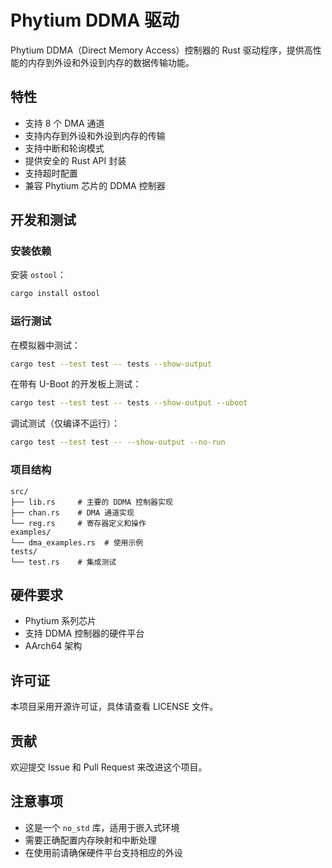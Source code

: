 # Phytium DDMA 驱动

Phytium DDMA（Direct Memory Access）控制器的 Rust 驱动程序，提供高性能的内存到外设和外设到内存的数据传输功能。

## 特性

- 支持 8 个 DMA 通道
- 支持内存到外设和外设到内存的传输
- 支持中断和轮询模式
- 提供安全的 Rust API 封装
- 支持超时配置
- 兼容 Phytium 芯片的 DDMA 控制器

## 开发和测试

### 安装依赖

安装 `ostool`：

```bash
cargo install ostool
```

### 运行测试

在模拟器中测试：

```bash
cargo test --test test -- tests --show-output
```

在带有 U-Boot 的开发板上测试：

```bash
cargo test --test test -- tests --show-output --uboot 
```

调试测试（仅编译不运行）：

```bash
cargo test --test test -- --show-output --no-run
```

### 项目结构

```text
src/
├── lib.rs     # 主要的 DDMA 控制器实现
├── chan.rs    # DMA 通道实现
└── reg.rs     # 寄存器定义和操作
examples/
└── dma_examples.rs  # 使用示例
tests/
└── test.rs    # 集成测试
```

## 硬件要求

- Phytium 系列芯片
- 支持 DDMA 控制器的硬件平台
- AArch64 架构

## 许可证

本项目采用开源许可证，具体请查看 LICENSE 文件。

## 贡献

欢迎提交 Issue 和 Pull Request 来改进这个项目。

## 注意事项

- 这是一个 `no_std` 库，适用于嵌入式环境
- 需要正确配置内存映射和中断处理
- 在使用前请确保硬件平台支持相应的外设
